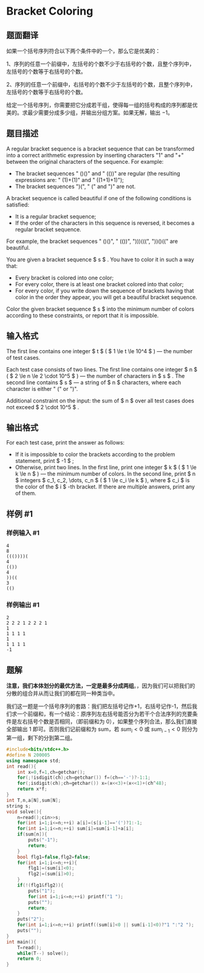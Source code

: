 # Bracket Coloring

## 题面翻译

如果一个括号序列符合以下两个条件中的一个，那么它是优美的：

1、序列的任意一个前缀中，左括号的个数不少于右括号的个数，且整个序列中，左括号的个数等于右括号的个数。

2、序列的任意一个前缀中，右括号的个数不少于左括号的个数，且整个序列中，左括号的个数等于右括号的个数。

给定一个括号序列，你需要把它分成若干组，使得每一组的括号构成的序列都是优美的。求最少需要分成多少组，并输出分组方案。如果无解，输出 $-1$。

## 题目描述

A regular bracket sequence is a bracket sequence that can be transformed into a correct arithmetic expression by inserting characters "1" and "+" between the original characters of the sequence. For example:

- The bracket sequences " ()()" and " (())" are regular (the resulting expressions are: " (1)+(1)" and " ((1+1)+1)");
- The bracket sequences ")(", " (" and ")" are not.

A bracket sequence is called beautiful if one of the following conditions is satisfied:

- It is a regular bracket sequence;
- If the order of the characters in this sequence is reversed, it becomes a regular bracket sequence.

For example, the bracket sequences " ()()", " (())", ")))(((", "))()((" are beautiful.

You are given a bracket sequence $ s $ . You have to color it in such a way that:

- Every bracket is colored into one color;
- For every color, there is at least one bracket colored into that color;
- For every color, if you write down the sequence of brackets having that color in the order they appear, you will get a beautiful bracket sequence.

Color the given bracket sequence $ s $ into the minimum number of colors according to these constraints, or report that it is impossible.

## 输入格式

The first line contains one integer $ t $ ( $ 1 \le t \le 10^4 $ ) — the number of test cases.

Each test case consists of two lines. The first line contains one integer $ n $ ( $ 2 \le n \le 2 \cdot 10^5 $ ) — the number of characters in $ s $ . The second line contains $ s $ — a string of $ n $ characters, where each character is either " (" or ")".

Additional constraint on the input: the sum of $ n $ over all test cases does not exceed $ 2 \cdot 10^5 $ .

## 输出格式

For each test case, print the answer as follows:

- If it is impossible to color the brackets according to the problem statement, print $ -1 $ ;
- Otherwise, print two lines. In the first line, print one integer $ k $ ( $ 1 \le k \le n $ ) — the minimum number of colors. In the second line, print $ n $ integers $ c_1, c_2, \dots, c_n $ ( $ 1 \le c_i \le k $ ), where $ c_i $ is the color of the $ i $ -th bracket. If there are multiple answers, print any of them.

## 样例 #1

### 样例输入 #1

```
4
8
((())))(
4
(())
4
))((
3
(()
```

### 样例输出 #1

```
2
2 2 2 1 2 2 2 1
1
1 1 1 1
1
1 1 1 1
-1
```


## 题解
**注意，我们本体划分的最优方法，一定是最多分成两组**。，因为我们可以把我们的分散的组合并从而让我们的都在同一种类当中。

我们这一题是一个括号序列的套路：我们把左括号记作+1，右括号记作-1，然后我们求一个前缀和，有一个结论：原序列左右括号能否分为若干个合法序列的充要条件是左右括号个数是否相同，（即前缀和为 0），如果整个序列合法，那么我们直接全部输出 1 即可。否则我们记前缀和为 sum，若 $sum_{i}<0$ 或 $sum_{i-1}<0$ 则分为第一组，剩下的分到第二组。

```cpp
#include<bits/stdc++.h>
#define N 200005
using namespace std;
int read(){
	int x=0,f=1,ch=getchar();
	for(;!isdigit(ch);ch=getchar()) f=(ch=='-')?-1:1;
	for(;isdigit(ch);ch=getchar()) x=(x<<3)+(x<<1)+(ch^48);
	return x*f;
}
int T,n,a[N],sum[N];
string s;
void solve(){
	n=read();cin>>s;
	for(int i=1;i<=n;++i) a[i]=(s[i-1]=='(')?1:-1;
	for(int i=1;i<=n;++i) sum[i]=sum[i-1]+a[i];
	if(sum[n]){
		puts("-1");
		return;
	}
	bool flg1=false,flg2=false;
	for(int i=1;i<=n;++i){
		flg1|=(sum[i]<0);
		flg2|=(sum[i]>0);
	}
	if(!(flg1&flg2)){
		puts("1");
		for(int i=1;i<=n;++i) printf("1 ");
		puts("");
		return;
	}
	puts("2");
	for(int i=1;i<=n;++i) printf((sum[i]<0 || sum[i-1]<0)?"1 ":"2 ");
	puts("");
}
int main(){
	T=read();
	while(T--) solve();
	return 0;
}
```